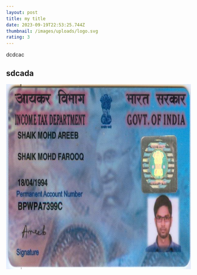 ```yaml
---
layout: post
title: my title
date: 2023-09-19T22:53:25.744Z
thumbnail: /images/uploads/logo.svg
rating: 3
---
```

dcdcac

## sdcada

![](/images/uploads/05_63969501004050783.jpg)